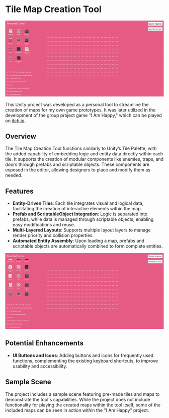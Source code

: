 # Tile Map Creation Tool

![Map Creation Tool Heart Demonstration](./READMEAssets/MapCreationToolDemonstration_Heart.gif)

This Unity project was developed as a personal tool to streamline the creation of maps for my own game prototypes. It was later utilized in the development of the group project game "I Am Happy," which can be played on [itch.io](https://salomes-crescent.itch.io/i-am-happy).

## Overview

The Tile Map Creation Tool functions similarly to Unity’s Tile Palette, with the added capability of embedding logic and entity data directly within each tile. It supports the creation of modular components like enemies, traps, and doors through prefabs and scriptable objects. These components are exposed in the editor, allowing designers to place and modify them as needed.

## Features

- **Entity-Driven Tiles**: Each tile integrates visual and logical data, facilitating the creation of interactive elements within the map.
- **Prefab and ScriptableObject Integration**: Logic is separated into prefabs, while data is managed through scriptable objects, enabling easy modifications and reuse.
- **Multi-Layered Layouts**: Supports multiple layout layers to manage render priority and collision properties.
- **Automated Entity Assembly**: Upon loading a map, prefabs and scriptable objects are automatically combined to form complete entities.

![Map Creation Tool Loading Demonstration](./READMEAssets/MapCreationToolDemonstration_Loading.gif)

## Potential Enhancements

- **UI Buttons and Icons**: Adding buttons and icons for frequently used functions, complementing the existing keyboard shortcuts, to improve usability and accessibility.

## Sample Scene

The project includes a sample scene featuring pre-made tiles and maps to demonstrate the tool's capabilities. While the project does not include functionality for playing the created maps within the tool itself, some of the included maps can be seen in action within the "I Am Happy" project.